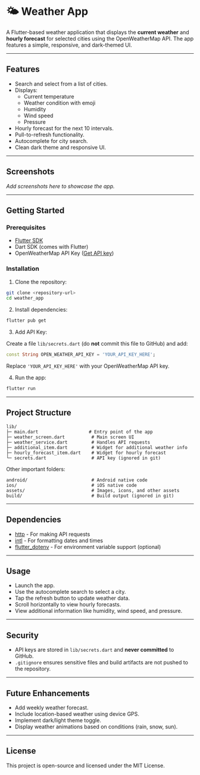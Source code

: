 # 🌤️ Weather App

A Flutter-based weather application that displays the **current weather** and **hourly forecast** for selected cities using the OpenWeatherMap API. The app features a simple, responsive, and dark-themed UI.

---

## Features

- Search and select from a list of cities.
- Displays:
  - Current temperature
  - Weather condition with emoji
  - Humidity
  - Wind speed
  - Pressure
- Hourly forecast for the next 10 intervals.
- Pull-to-refresh functionality.
- Autocomplete for city search.
- Clean dark theme and responsive UI.

---

## Screenshots

_Add screenshots here to showcase the app._

---

## Getting Started

### Prerequisites

- [Flutter SDK](https://flutter.dev/docs/get-started/install)
- Dart SDK (comes with Flutter)
- OpenWeatherMap API Key ([Get API key](https://openweathermap.org/api))

### Installation

1. Clone the repository:

```bash
git clone <repository-url>
cd weather_app
```

2. Install dependencies:

```bash
flutter pub get
```

3. Add API Key:

Create a file `lib/secrets.dart` (do **not** commit this file to GitHub) and add:

```dart
const String OPEN_WEATHER_API_KEY = 'YOUR_API_KEY_HERE';
```

Replace `'YOUR_API_KEY_HERE'` with your OpenWeatherMap API key.

4. Run the app:

```bash
flutter run
```

---

## Project Structure

```
lib/
├─ main.dart                   # Entry point of the app
├─ weather_screen.dart          # Main screen UI
├─ weather_service.dart         # Handles API requests
├─ additional_item.dart         # Widget for additional weather info
├─ hourly_forecast_item.dart    # Widget for hourly forecast
└─ secrets.dart                 # API key (ignored in git)
```

Other important folders:

```
android/                        # Android native code
ios/                            # iOS native code
assets/                         # Images, icons, and other assets
build/                          # Build output (ignored in git)
```

---

## Dependencies

- [http](https://pub.dev/packages/http) - For making API requests
- [intl](https://pub.dev/packages/intl) - For formatting dates and times
- [flutter_dotenv](https://pub.dev/packages/flutter_dotenv) - For environment variable support (optional)

---

## Usage

- Launch the app.
- Use the autocomplete search to select a city.
- Tap the refresh button to update weather data.
- Scroll horizontally to view hourly forecasts.
- View additional information like humidity, wind speed, and pressure.

---

## Security

- API keys are stored in `lib/secrets.dart` and **never committed** to GitHub.
- `.gitignore` ensures sensitive files and build artifacts are not pushed to the repository.

---

## Future Enhancements

- Add weekly weather forecast.
- Include location-based weather using device GPS.
- Implement dark/light theme toggle.
- Display weather animations based on conditions (rain, snow, sun).

---

## License

This project is open-source and licensed under the MIT License.

